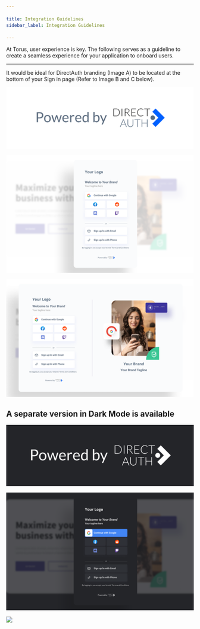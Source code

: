 ```yaml
---

title: Integration Guidelines
sidebar_label: Integration Guidelines

---
```




At Torus, user experience is key. The following serves as a guideline to
create a seamless experience for your application to onboard users.

---


It would be ideal for DirectAuth branding \(Image A\) to be located at the bottom of your Sign in page \(Refer to Image B and C below\).

![Image A: DirectAuth branding \(Light Mode\)](../../static/assets/directauth-logo.png)

![Image B: Application Sign in \(Pop Up\)](../../static/assets/app-signin-popup.png)

![Image C: Application Sign in \(Full Page\)](../../static/assets/app-sign-in-full-screen.png)



## **A separate version in Dark Mode is available**

![](../../static/assets/directauth-dark-logo.png)

![](../../static/assets/app-signin-popup-dark-mode.png)

![](../../static/assets/app-sign-in-full-screen-dark-mode.png)

